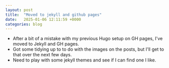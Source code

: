 ```yaml
---
layout: post
title:  "Moved to jekyll and github pages"
date:   2025-01-06 12:11:59 +0000
categories: blog
---
```

- After a bit of a mistake with my previous Hugo setup on GH pages, I've moved to Jekyll and GH pages.
- Got some tidying up to to do with the images on the posts, but I'll get to that over the next few days.
- Need to play with some jekyll themes and see if I can find one I like.
